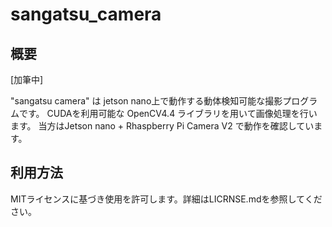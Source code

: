 # sangatsu_camera

## 概要

[加筆中]

"sangatsu camera" は jetson nano上で動作する動体検知可能な撮影プログラムです。
CUDAを利用可能な OpenCV4.4 ライブラリを用いて画像処理を行います。
当方はJetson nano + Rhaspberry Pi Camera V2 で動作を確認しています。

## 利用方法

MITライセンスに基づき使用を許可します。詳細はLICRNSE.mdを参照してください。
